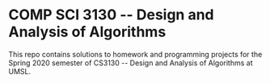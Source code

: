 # COMP SCI 3130 -- Design and Analysis of Algorithms

This repo contains solutions to homework and programming projects for the Spring 2020 semester of CS3130 -- Design and Analysis of Algorithms at UMSL.
